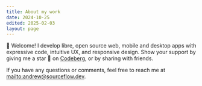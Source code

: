 ```yaml
---
title: About my work
date: 2024-10-25
edited: 2025-02-03
layout: page
---
```


👋 Welcome! I develop libre, open source web, mobile and desktop apps with
expressive code, intuitive UX, and responsive design. Show your support by
giving me a star 🌟 on [Codeberg](https://codeberg.org/leaf-node/), or by
sharing with friends.

If you have any questions or comments, feel free to reach me at
<mailto:andrew@sourceflow.dev>.
